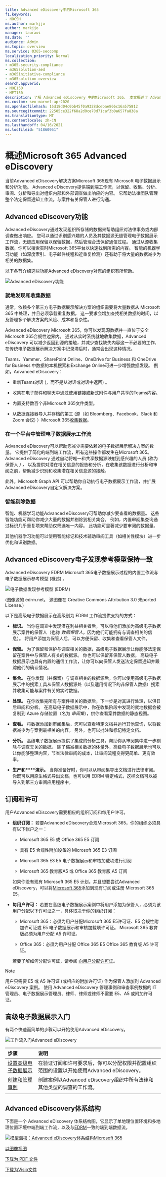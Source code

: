 ```yaml
---
title: Advanced eDiscovery中的Microsoft 365
f1.keywords:
- NOCSH
ms.author: markjjo
author: markjjo
manager: laurawi
ms.date: ''
audience: Admin
ms.topic: overview
ms.service: O365-seccomp
localization_priority: Normal
ms.collection:
- m365-security-compliance
- m365solution-aed
- m365initiative-compliance
- m365solution-overview
search.appverid:
- MOE150
- MET150
description: 了解 Advanced eDiscovery 中的Microsoft 365。 本文概述了 Advanced eDiscovery 中Microsoft 365，这是一种可帮助您管理内部和外部调查的工具。 它还说明使用 Advanced eDiscovery管理法律调查的业务原因。
ms.custom: seo-marvel-apr2020
ms.openlocfilehash: 16d18d04c0bb45f0a9328dcebae866c16a575812
ms.sourcegitcommit: 22505ce322f68a2d0ce70d71caf3b0a657fa838a
ms.translationtype: MT
ms.contentlocale: zh-CN
ms.lasthandoff: 04/16/2021
ms.locfileid: "51860961"
---
```

# <a name="overview-of-microsoft-365-advanced-ediscovery"></a>概述Microsoft 365 Advanced eDiscovery

当前Advanced eDiscovery解决方案Microsoft 365现有 Microsoft 电子数据展示和分析功能。 Advanced eDiscovery提供端到端工作流，以保留、收集、分析、审阅、分析和导出对组织内部和外部调查做出响应的内容。 它帮助法律团队管理整个法定保留通知工作流，与案件有关保管人进行沟通。

## <a name="advanced-ediscovery-capabilities"></a>Advanced eDiscovery功能

Advanced eDiscovery通过发现组织所存储的数据来帮助组织对法律事务或内部调查做出响应。 您可以通过识别感兴趣的人员及其数据源无缝管理电子数据展示工作流，无缝应用保留以保留数据，然后管理合法保留通信过程。 通过从源收集数据，你可以搜索实时Microsoft 365平台以快速找到所需的内容。 智能的机器学习功能（如深度索引、电子邮件线程和近重复检测）还有助于将大量的数据减少为相关的数据集。

以下各节介绍这些功能Advanced eDiscovery对您的组织有所帮助。

![Advanced eDiscovery功能](../media/advanced-ediscovery-capabilities.png)

### <a name="discover-and-collect-data-in-place"></a>就地发现和收集数据

通常，依赖多个第三方电子数据展示解决方案的组织需要将大量数据从 Microsoft 365 中处理，并且必须承载重复数据。 这一要求会增加查找相关数据的时间，以及管理多个解决方案的风险、成本和复杂性。

Advanced eDiscovery Microsoft 365，你可以发现源数据并一直位于安全Microsoft 365合规性边界内。  通过从实时系统就地收集数据，Advanced eDiscovery 可以减少返回到源的接触，并减少查找缺失内容这一不必要的工作，在传统电子数据展示解决方案中记录滞后时，通常会出现这种情况。

Teams、Yammer、SharePoint Online、OneDrive for Business 和 OneDrive for Business 中数据的本机搜索和Exchange Online可进一步增强数据发现。 例如，Advanced eDiscovery：

- 重新Teams对话 (，而不是从对话或对话中返回) 。

- 收集在电子邮件和聊天中通过使用链接或新式附件与用户共享的Teams内容。

- 内置支持数百个非Microsoft 365文件类型。

- 从数据连接器导入并存档的第三 (源（如 Bloomberg、Facebook、Slack 和 Zoom 会议) ）Microsoft 365[收集数据](archiving-third-party-data.md)。

### <a name="manage-ediscovery-workflow-in-one-platform"></a>在一个平台中管理电子数据展示工作流

Advanced eDiscovery可以帮助您减少需要依赖的电子数据展示解决方案的数量。 它提供了简化的端到端工作流，所有这些操作都发生在Microsoft 365。 Advanced eDiscovery 通过自动将唯一和共享数据源映射到感兴趣的人员 (称为保管人 *) ，* 以及提供对潜在相关信息的报告和分析，在收集该数据进行分析和审阅之前，帮助减少识别和收集潜在相关信息源的接触。

此外，Microsoft Graph API 可以帮助你自动执行电子数据展示工作流，并扩展Advanced eDiscovery自定义解决方案。

### <a name="cull-data-intelligently"></a>智能剔除数据

智能、机器学习功能Advanced eDiscovery可帮助你减少要查看的数据量。 这些智能功能可帮助你减少大量的数据并剔除到相关集合。 例如，内置审阅集查询通过标识几乎重复项来帮助仅筛选唯一内容。 此功能可显著减少要审阅的数据量。

其他机器学习功能可以使用智能标记和技术辅助审阅工具（如相关性模块）进一步优化和识别数据。

## <a name="advanced-ediscovery-alignment-with-the-electronic-discovery-reference-model"></a>Advanced eDiscovery电子发现参考模型保持一致

Advanced eDiscovery EDRM Microsoft 365电子数据展示过程的内置工作流与电子数据展示参考模型 (概述) 。

![电子数据发现参考模型 (EDRM) ](../media/EDRMv1.png)

 (图像源的 edrm.net。 源图像在 Creative Commons Attribution 3.0 未ported License.) 

以下是高级电子数据展示在高级别为 EDRM 工作流提供支持的方式：

- **标识。** 当你在调查中发现潜在利益相关者后，可以将他们添加为高级电子数据展示案件的保管人（也称 *数据保管人*，因为他们可能拥有与调查相关的信息）。 将用户添加为保管人后，可以方便保留、收集和查看保管人文件。

- **保留。** 为了保留和保护与调查相关的数据，高级电子数据展示让你能够法定保留在案件中与保管人有关的数据源。 你也可以保留非保管人数据。 高级电子数据展示也具有内置的通信工作流，让你可以向保管人发送法定保留通知并跟踪他们的确认情况。

- **集合。** 在你发现（并保留）与调查相关的数据源后，你可以使用高级电子数据展示中的搜索工具从保管人数据源处（以及适用情况下的非保管人数据）搜索并收集可能与案件有关的实时数据。

- **处理。** 在你收集完所有与案件相关的数据后，下一步是对其进行处理，以供日后审阅和分析。 在高级电子数据展示中，你在收集阶段中发现的就地数据会被复制到 Azure 存储位置（名为 *审阅集*），供你查看案件数据的静态视图。 

- **查看。** 将数据添加到审阅集后，您可以查看特定文档并运行其他查询，以将数据减少为与案例最相关的内容。 另外，也可以批注和标记特定文档。

- **分析。** 高级电子数据展示提供了集成的分析工具，帮助你从审阅集中进一步剔除与调查无关的数据。 除了缩减相关数据的体量外，高级电子数据展示也可以让你能够整理内容，节省法律审阅的成本，让审阅流程变得更简单、更有效率。

- **生产和****演示。** 当你准备好时，你可以从审阅集导出文档进行法律审阅。 你既可以用原生格式导出文档，也可以用 EDRM 特定格式，这样文档可以被导入到第三方审阅应用程序中。

## <a name="subscriptions-and-licensing"></a>订阅和许可

用户Advanced eDiscovery需要相应的组织订阅和每用户许可。

- **组织订阅：** 若要Advanced eDiscovery合规Microsoft 365，你的组织必须具有以下帐户之一：

  - Microsoft 365 E5 或 Office 365 E5 订阅
  
  - 具有 E5 合规性附加设备的 Microsoft 365 E3 订阅

  - Microsoft 365 E3 E5 电子数据展示和审核加载项进行订阅

  - Microsoft 365 教育版A5 或 Office 365 教育版 A5 订阅

   如果你没有现有 Microsoft 365 E5 计划，并且想要尝试Advanced eDiscovery，可以将[Microsoft 365](https://docs.microsoft.com/office365/admin/try-or-buy-microsoft-365)添加到现有订阅或注册 Microsoft 365 E5。 [](https://www.microsoft.com/microsoft-365/enterprise)

- **每用户许可：** 若要在高级电子数据展示案例中将用户添加为保管人，必须为该用户分配以下许可证之一，具体取决于你的组织订阅：

  - Microsoft 365：必须为用户分配Microsoft 365 E5许可证、E5 合规性附加许可证或 E5 电子数据展示和审核加载项许可证。 Microsoft 365 教育版必须为用户分配 A5 许可证。

  - Office 365：必须为用户分配 Office 365 E5 Office 365 教育版 A5 许可证。

   若要了解如何分配许可证，请参阅 [向用户分配许可证](https://docs.microsoft.com/microsoft-365/admin/manage/assign-licenses-to-users)。

> [!NOTE]
> 用户只需要 E5 或 A5 许可证 (或相应的附加许可证) 作为保管人添加到 Advanced eDiscovery 案例。 使用 Advanced eDiscovery 管理事例和审查事例数据的 IT 管理员、电子数据展示管理员、律师、律师或律师不需要 E5、A5 或附加许可证。

## <a name="get-started-with-advanced-ediscovery"></a>高级电子数据展示入门

有两个快速而简单的步骤可以开始使用Advanced eDiscovery。

![工作流入门Advanced eDiscovery](../media/get-started-AeD.png)

|步骤  |说明  |
|:---------|:---------|
|[设置高级电子数据展示](get-started-with-advanced-ediscovery.md)| 在验证订阅和许可要求后，你可以分配权限并配置组织范围的设置以开始使用Advanced eDiscovery。|
|[创建和管理事例](create-and-manage-advanced-ediscoveryv2-case.md) | 创建案例以Advanced eDiscovery组织中所有法律和其他类型的调查的工作流。|
|||

## <a name="advanced-ediscovery-architecture"></a>Advanced eDiscovery体系结构

下面是一个 Advanced eDiscovery 体系结构图，它显示了单地理位置环境和多地理位置环境中端到端工作流，以及与[EDRM](#advanced-ediscovery-alignment-with-the-electronic-discovery-reference-model)一致的端到端数据流。

[![模型海报：Advanced eDiscovery体系结构Microsoft 365](../media/solutions-architecture-center/ediscovery-poster-thumb.png)](../media/solutions-architecture-center/m365-advanced-ediscovery-architecture.png)

[以图像视图](../media/solutions-architecture-center/m365-advanced-ediscovery-architecture.png)

[下载为 PDF 文件](https://download.microsoft.com/download/d/1/c/d1ce536d-9bcf-4d31-b75b-fcf0dc560665/m365-advanced-ediscovery-architecture.pdf)

[下载为Visio文件](https://download.microsoft.com/download/d/1/c/d1ce536d-9bcf-4d31-b75b-fcf0dc560665/m365-advanced-ediscovery-architecture.vsdx)
